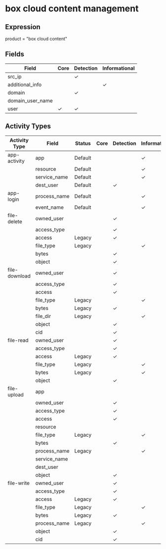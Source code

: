 box cloud content management
============================

Expression
----------

product = "box cloud content"

Fields
------

| Field            | Core     | Detection | Informational |
| ---------------- | -------- | --------- | ------------- |
| src_ip           |          | &#10003;  |               |
| additional_info  |          |           | &#10003;      |
| domain           |          | &#10003;  |               |
| domain_user_name |          |           |               |
| user             | &#10003; | &#10003;  |               |

Activity Types
--------------

| Activity Type | Field        | Status  | Core | Detection | Informational |
| ------------- | ------------ | ------- | ---- | --------- | ------------- |
| app-activity  | app          | Default |      |           | &#10003;      |
|               | resource     | Default |      |           | &#10003;      |
|               | service_name | Default |      |           | &#10003;      |
|               | dest_user    | Default |      | &#10003;  |               |
| app-login     | process_name | Default |      |           | &#10003;      |
|               | event_name   | Default |      |           | &#10003;      |
| file-delete   | owned_user   |         |      | &#10003;  |               |
|               | access_type  |         |      | &#10003;  |               |
|               | access       | Legacy  |      | &#10003;  |               |
|               | file_type    | Legacy  |      |           | &#10003;      |
|               | bytes        |         |      | &#10003;  |               |
|               | object       |         |      | &#10003;  |               |
| file-download | owned_user   |         |      | &#10003;  |               |
|               | access_type  |         |      | &#10003;  |               |
|               | access       |         |      | &#10003;  |               |
|               | file_type    | Legacy  |      |           | &#10003;      |
|               | bytes        | Legacy  |      | &#10003;  |               |
|               | file_dir     | Legacy  |      |           | &#10003;      |
|               | object       |         |      | &#10003;  |               |
|               | cid          |         |      | &#10003;  |               |
| file-read     | owned_user   |         |      | &#10003;  |               |
|               | access_type  |         |      | &#10003;  |               |
|               | access       | Legacy  |      | &#10003;  |               |
|               | file_type    | Legacy  |      |           | &#10003;      |
|               | bytes        | Legacy  |      |           | &#10003;      |
|               | object       |         |      | &#10003;  |               |
| file-upload   | app          |         |      |           |               |
|               | owned_user   |         |      | &#10003;  |               |
|               | access_type  |         |      | &#10003;  |               |
|               | access       |         |      | &#10003;  |               |
|               | resource     |         |      |           |               |
|               | file_type    | Legacy  |      |           | &#10003;      |
|               | bytes        |         |      | &#10003;  |               |
|               | process_name | Legacy  |      |           | &#10003;      |
|               | service_name |         |      |           |               |
|               | dest_user    |         |      |           |               |
|               | object       |         |      | &#10003;  |               |
| file-write    | owned_user   |         |      | &#10003;  |               |
|               | access_type  |         |      | &#10003;  |               |
|               | access       | Legacy  |      | &#10003;  |               |
|               | file_type    | Legacy  |      |           | &#10003;      |
|               | bytes        | Legacy  |      | &#10003;  |               |
|               | process_name | Legacy  |      |           | &#10003;      |
|               | object       |         |      | &#10003;  |               |
|               | cid          |         |      | &#10003;  |               |

